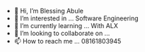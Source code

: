 - 👋 Hi, I’m Blessing Abule
- 👀 I’m interested in ... Software Engineering 
- 🌱 I’m currently learning ... With ALX 
- 💞️ I’m looking to collaborate on ...
- 📫 How to reach me ... 08161803945 

<!---
AbuleBlesing/AbuleBlesing is a ✨ special ✨ repository because its `README.md` (this file) appears on your GitHub profile.
You can click the Preview link to take a look at your changes.
--->

